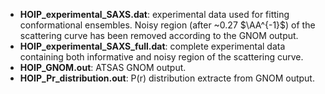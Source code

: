 - **HOIP_experimental_SAXS.dat**: experimental data used for fitting conformational ensembles. Noisy region (after ~0.27 $\AA^{-1}$) of the scattering curve has been removed according to the GNOM output.
- **HOIP_experimental_SAXS_full.dat**: complete experimental data containing both informative and noisy region of the scattering curve.
- **HOIP_GNOM.out**: ATSAS GNOM output.
- **HOIP_Pr_distribution.out**: P(r) distribution extracte from GNOM output.